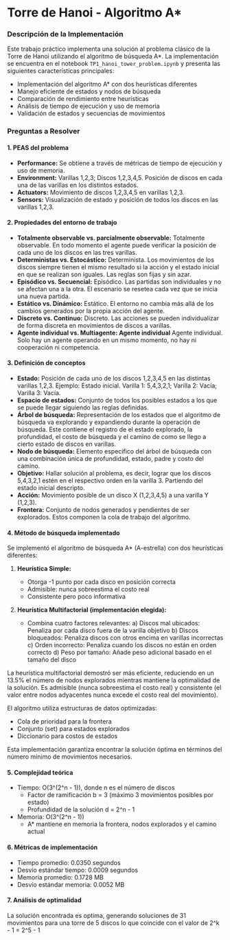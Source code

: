 # Torre de Hanoi - Algoritmo A*

### Descripción de la Implementación

Este trabajo práctico implementa una solución al problema clásico de la Torre de Hanoi utilizando el algoritmo de búsqueda A*. La implementación se encuentra en el notebook `TP1_hanoi_tower_problem.ipynb` y presenta las siguientes características principales:

- Implementación del algoritmo A* con dos heurísticas diferentes
- Manejo eficiente de estados y nodos de búsqueda
- Comparación de rendimiento entre heurísticas
- Análisis de tiempo de ejecución y uso de memoria
- Validación de estados y secuencias de movimientos

### Preguntas a Resolver

#### 1. PEAS del problema
  - **Performance:** Se obtiene a través de métricas de tiempo de ejecución y uso de memoria.
  - **Environment:** Varillas 1,2,3; Discos 1,2,3,4,5. Posición de discos en cada una de las varillas en los distintos estados. 
  - **Actuators:** Movimiento de discos 1,2,3,4,5 en varillas 1,2,3. 
  - **Sensors:** Visualización de estado y posición de todos los discos en las varillas 1,2,3.

#### 2. Propiedades del entorno de trabajo
  - **Totalmente observable vs. parcialmente observable:** Totalmente observable. En todo momento el agente puede verificar la posición de cada uno de los discos en las tres varillas. 
  - **Deterministas vs. Estocástico:** Determinista. Los movimientos de los discos siempre tienen el mismo resultado si la acción y el estado inicial en que se realizan son iguales. Las reglas son fijas y sin azar. 
  - **Episódico vs. Secuencial:** Episódico. Las partidas son individuales y no se afectan una a la otra. El escenario se resetea cada vez que se inicia una nueva partida. 
  - **Estático vs. Dinámico:** Estático. El entorno no cambia más allá de los cambios generados por la propia acción del agente. 
  - **Discreto vs. Continuo:** Discreto. Las acciones se pueden individualizar de forma discreta en movimientos de discos a varillas. 
  - **Agente individual vs. Multiagente: Agente individual** Agente individual. Solo hay un agente operando en un mismo momento, no hay ni cooperación ni competencia. <!-- me entro la duda si al hacer la comparación de las dos heurísticas no estamos haciendo multiagente. entiendo que no porque no se hacen en el mismo momento digamos. -->

#### 3. Definición de conceptos
  - **Estado:** Posición de cada uno de los discos 1,2,3,4,5 en las distintas varillas 1,2,3. 
      Ejemplo: Estado inicial. Varilla 1: 5,4,3,2,1; Varilla 2: Vacía; Varilla 3: Vacía. 
  - **Espacio de estados:** Conjunto de todos los posibles estados a los que se puede llegar siguiendo las reglas definidas. 
  - **Árbol de búsqueda:** Representación de los estados que el algoritmo de búsqueda va explorando y expandiendo durante la operación de búsqueda. Este contiene el registro de el estado explorado, la profundidad, el costo de búsqueda y el camino de como se llego a cierto estado de discos en varillas. 
  - **Nodo de búsqueda:** Elemento específico del árbol de búsqueda con una combinación única de profundidad, estado, padre y costo del camino.
  - **Objetivo:** Hallar solución al problema, es decir, lograr que los discos 5,4,3,2,1 estén en el respectivo orden en la varilla 3. Partiendo del estado inicial descripto. 
  - **Acción:** Movimiento posible de un disco X (1,2,3,4,5) a una varilla Y (1,2,3). 
  - **Frontera:** Conjunto de nodos generados y pendientes de ser explorados. Estos componen la cola de trabajo del algoritmo. 

#### 4. Método de búsqueda implementado
Se implementó el algoritmo de búsqueda A* (A-estrella) con dos heurísticas diferentes:

1. **Heurística Simple:**
   - Otorga -1 punto por cada disco en posición correcta
   - Admisible: nunca sobreestima el costo real
   - Consistente pero poco informativa

2. **Heurística Multifactorial (implementación elegida):**
   - Combina cuatro factores relevantes:
     a) Discos mal ubicados: Penaliza por cada disco fuera de la varilla objetivo
     b) Discos bloqueados: Penaliza discos con otros encima en varillas incorrectas
     c) Orden incorrecto: Penaliza cuando los discos no están en orden correcto
     d) Peso por tamaño: Añade peso adicional basado en el tamaño del disco

La heurística multifactorial demostró ser más eficiente, reduciendo en un 13.5% el número de nodos explorados mientras mantiene la optimalidad de la solución. Es admisible (nunca sobreestima el costo real) y consistente (el valor entre nodos adyacentes nunca excede el costo real del movimiento).

El algoritmo utiliza estructuras de datos optimizadas:
- Cola de prioridad para la frontera
- Conjunto (set) para estados explorados
- Diccionario para costos de estados

Esta implementación garantiza encontrar la solución óptima en términos del número mínimo de movimientos necesarios.

#### 5. Complejidad teórica
- Tiempo: O(3^(2^n - 1)), donde n es el número de discos
  - Factor de ramificación b = 3 (máximo 3 movimientos posibles por estado)
  - Profundidad de la solución d = 2^n - 1
- Memoria: O(3^(2^n - 1))
  - A* mantiene en memoria la frontera, nodos explorados y el camino actual

#### 6. Métricas de implementación
- Tiempo promedio: 0.0350 segundos
- Desvío estándar tiempo: 0.0009 segundos
- Memoria promedio: 0.1728 MB
- Desvío estándar memoria: 0.0052 MB

#### 7. Análisis de optimalidad
La solución encontrada es optima, generando soluciones de 31 movimientos para una torre de 5 discos lo que coincide con
el valor de 2^k - 1 = 2^5 - 1